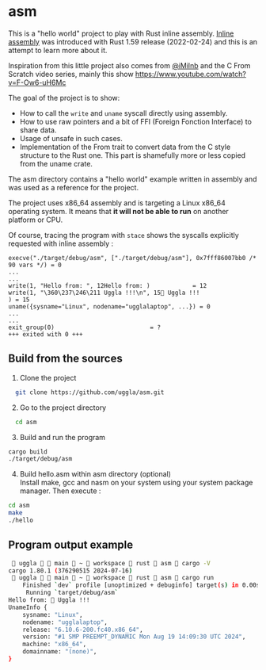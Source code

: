 # asm

This is a "hello world" project to play with Rust inline assembly.
[Inline assembly](https://blog.rust-lang.org/2022/02/24/Rust-1.59.0.html#whats-in-1590-stable)
was introduced with Rust 1.59 release (2022-02-24)
and this is an attempt to learn more about it.

Inspiration from this little project also comes from
[@iMilnb](https://twitter.com/iMilnb)
and the C From Scratch video series, mainly this
show https://www.youtube.com/watch?v=F-Ow6-uH6Mc

The goal of the project is to show:

- How to call the `write` and `uname` syscall directly using assembly.
- How to use raw pointers and a bit of FFI (Foreign Fonction Interface)
  to share data.
- Usage of unsafe in such cases.
- Implementation of the From trait to convert data from the C style
  structure to the Rust one. This part is shamefully more or less
  copied from the uname crate.

The asm directory contains a "hello world" example written in
assembly and was used as a reference for the project.

The project uses x86_64 assembly and is targeting a Linux x86_64
operating system. It means that **it will not be able to run** on
another platform or CPU.

Of course, tracing the program with `stace` shows
the syscalls explicitly requested with inline assembly :

```
execve("./target/debug/asm", ["./target/debug/asm"], 0x7fff86007bb0 /* 90 vars */) = 0
...
...
write(1, "Hello from: ", 12Hello from: )            = 12
write(1, "\360\237\246\211 Uggla !!!\n", 15🦉 Uggla !!!
) = 15
uname({sysname="Linux", nodename="ugglalaptop", ...}) = 0
...
...
exit_group(0)                           = ?
+++ exited with 0 +++
```

## Build from the sources

1. Clone the project

```bash
  git clone https://github.com/uggla/asm.git
```

2. Go to the project directory

```bash
  cd asm
```

3. Build and run the program

```bash
cargo build
./target/debug/asm
```

4. Build hello.asm within asm directory (optional)<br/>
   Install make, gcc and nasm on your system using your
   system package manager. Then execute :

```bash
cd asm
make
./hello
```

## Program output example

```bash
 🦉 uggla   main  ~  workspace  rust  asm  cargo -V
cargo 1.80.1 (376290515 2024-07-16)
 🦉 uggla   main  ~  workspace  rust  asm  cargo run
    Finished `dev` profile [unoptimized + debuginfo] target(s) in 0.00s
     Running `target/debug/asm`
Hello from: 🦉 Uggla !!!
UnameInfo {
    sysname: "Linux",
    nodename: "ugglalaptop",
    release: "6.10.6-200.fc40.x86_64",
    version: "#1 SMP PREEMPT_DYNAMIC Mon Aug 19 14:09:30 UTC 2024",
    machine: "x86_64",
    domainname: "(none)",
}
```
